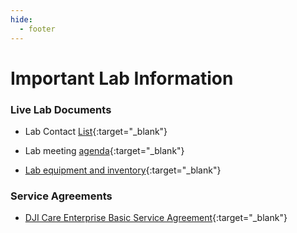 ```yaml
---
hide:
  - footer
---
```


# Important Lab Information

### Live Lab Documents

-   Lab Contact
    [List](https://docs.google.com/spreadsheets/d/18uhJ4StLbze7_2L8lfKAlfx9tsk5-j61s1ZeDZeaJF8/edit?usp=sharing){:target="\_blank"}

-   Lab meeting
    [agenda](https://docs.google.com/spreadsheets/d/1WuqFlCpN2IROdJILOClJfxq4bRdT6joItHC74YO3Ljc/edit?usp=sharing){:target="\_blank"}

-   [Lab equipment and
    inventory](https://drive.google.com/drive/folders/1uR6WmAtFdABHXeOOWOhU-PJ_3o2F6Oav?usp=sharing){:target="\_blank"}

### Service Agreements

-   [DJI Care Enterprise Basic Service
    Agreement](https://drive.google.com/file/d/1WR2PYGcsBIt2mkF5rNI4rl2gvhv9B1nK/view?usp=sharing){:target="\_blank"}

